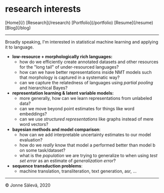 <div id='topheader'>

# research interests

</div>

<thead>

<tr>

  <td>[Home](/)</td>

  <td>[Research](/research)</td>

  <td>[Portfolio](/portfolio)</td>

  <td>[Resume](/resume)</td>

  <td>[Blog](/blog)</td>

</tr>

</thead>

---

<div id='container'>

Broadly speaking, I'm interested in statistical machine learning and applying it to language.

- **low-resource + morphologically rich languages:**
    - how do we efficiently create annotated datasets and other resources for the "long tail" of under-resourced languages?
    - how can we have better representations inside NMT models such that morphology is captured in a systematic way?
    - can we capture the relatedness of languages using _partial pooling_ and hierarchical Bayes?
- **representation learning & latent variable models:**
    - more generally, how can we learn representations from unlabeled data?
    - can we move beyond point estimates for things like  word embeddings? 
    - can we use _structured representations_ like graphs instead of mere word vectors?
- **bayesian methods and model comparison**:
    - how can we add interpretable uncertainty estimates to our model evaluation? 
    - how do we _really_ know that model a performed better than model b on some task/dataset?
    - what is the _population_ we are trying to generalize to when using _test set error_ as an estimate of _generalization error_?
- **sequence transduction problems**:
    - machine translation, transliteration, text generation, asr, ...

</div>

---

<tfoot>

<tr>

  <td>© Jonne Sälevä, 2020</td>

</tr>

</tfoot>
